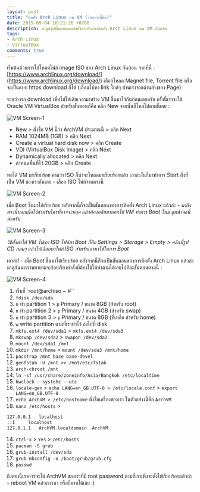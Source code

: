 ```yaml
---
layout: post
title: "ติดตั้ง Arch Linux บน VM (ง่ายกว่าที่คิด)"
date: 2019-09-04 16:21:26 +0700
description: มาดูสรุปขั้นตอนและคำสั่งสำหรับการติดตั้ง Arch Linux บน VM กันครับ
tags:
- Arch Linux
- VirtualBox
comments: true
---
```

เริ่มต้นด้วยการไปโหลดไฟล์ image ISO ของ Arch Linux กันก่อน จากที่นี่ : [https://www.archlinux.org/download/](https://www.archlinux.org/download/) เลือกโหลด Magnet file, Torrent file หรือจะเป็นแบบ https download ก็ได้ (เลื่อนไปหา link ใกล้ๆ บ้านเราจากด้านล่างของ Page)

ระหว่างรอ download เพื่อไม่ให้เสียเวลามาสร้าง VM ขึ้นมาไว้กันก่อนเลยครับ ครั้งนี้เราจะใช้ Oracle VM VirtualBox สำหรับขั้นตอนก็คือ คลิก New จากนั้นก็ไหลไปตามนี้เลย :

![VM Screen-1](https://res.cloudinary.com/sdees-reallife/image/upload/v1567590491/archvm-screen-01.png)

- New > ตั้งชื่อ VM นี้ว่า ArchVM ประมาณนี้ > คลิก Next
- RAM 1024MB (1GB) > คลิก Next
- Create a virtual hard disk now > คลิก Create
- VDI (VirtualBox Disk Image) > คลิก Next
- Dynamically allocated > คลิก Next
- กำหนดพื้นที่ไว้ 20GB > คลิก Create

พอได้ VM มาเรียบร้อย คาดว่า ISO ก็น่าจะโหลดมาเรียบร้อยแล้ว เอาล่ะงั้นก็มาทำการ Start สิ่งที่เป็น VM ของเรากันเลย - เลือก ISO ไฟล์จากตรงนี้

![VM Screen-2](https://res.cloudinary.com/sdees-reallife/image/upload/v1567609950/archvm-screen-03.png)

เมื่อ Boot ขึ้นมาได้เรียบร้อย หลังจากนี้ก็จะเป็นขั้นตอนของการติดตั้ง Arch Linux แล้วล่ะ - *มาถึงตรงนี้บอกเผื่อไว้สำหรับใครที่อาจจะหลุด แล้วต้องกลับมาบอกให้ VM ทำการ Boot ใหม่ ดูหน้าจอนี้นะครับ*

![VM Screen-3](https://res.cloudinary.com/sdees-reallife/image/upload/v1567609966/archvm-screen-05.png)

*วิธีตั้งค่าให้ VM ไปเอา ISO ไฟล์มา Boot ก็คือ Settings > Storage > Empty > คลิกที่รูป CD กลมๆ แล้วไปเลือกหาไฟล์ ISO สำหรับเอามาใช้ในการ Boot*

เอาล่ะ! - เมื่อ Boot ขึ้นมาได้เรียบร้อย หลังจากนี้ก็จะเป็นขั้นตอนของการติดตั้ง Arch Linux แล้วล่ะ มาดูกันนะเราพยายามจะร้อยเรียงคำสั่งที่ต้องใช้ให้ทำตามได้เลยไปทีละขั้นตอนตามนี้ :

![VM Screen-4](https://res.cloudinary.com/sdees-reallife/image/upload/v1567609973/archvm-screen-06.png)

1. เริ่มที่ `root@archiso ~ #``
2. `fdisk /dev/sda`
3. `n` ทำ partition 1 > `p` Primary / ขนาด 8GB (สำหรับ root)
3. `n` ทำ partition 2 > `p` Primary / ขนาด 4GB (สำหรับ swap)
4. `n` ทำ partition 3 > `p` Primary / ขนาด 8GB (ที่เหลือ สำหรับ home)
5. `w` write partition ตามที่เราทำไว้ ลงไปที่ disk
6. `mkfs.ext4 /dev/sda1` > `mkfs.ext4 /dev/sda3`
6. `mkswap /dev/sda2` > `swapon /dev/sda2`
7. `mount /dev/sda1 /mnt`
7. `mkdir /mnt/home` > `mount /dev/sda3 /mnt/home`
8. `pacstrap /mnt base base-devel`
9. `genfstab -U /mnt >> /mnt/etc/fstab`
9. `arch-chroot /mnt`
10. `ln -sf /usr/share/zoneinfo/Asia/Bangkok /etc/localtime`
10. `hwclock --systohc --utc`
11. `locale-gen` > `echo LANG=en_GB.UTF-8 > /etc/locale.conf` > `export LANG=en_GB.UTF-8`
12. `echo ArchVM > /etc/hostname` ตั้งชื่อเครื่องของเรา ในตัวอย่างนี้คือ `ArchVM`
13. `nano /etc/hosts` >
```bash
127.0.0.1	localhost
::1		localhost
127.0.1.1	ArchVM.localdomain	ArchVM
```
14. `ctrl-x` > `Yes` > `/etc/hosts`
15. `pacman -S grub`
16. `grub-install /dev/sda`
16. `grub-mkconfig -o /boot/grub/grub.cfg`
17. `passwd`

ถึงตรงนี้เราควรจะได้ ArchVM ของเราที่มี root password ตามที่เราเพิ่งจะตั้งไปเรียบร้อยแล้วล่ะ - reboot VM แล้วภาวนา หรือยิ้มรอได้เลย :)

